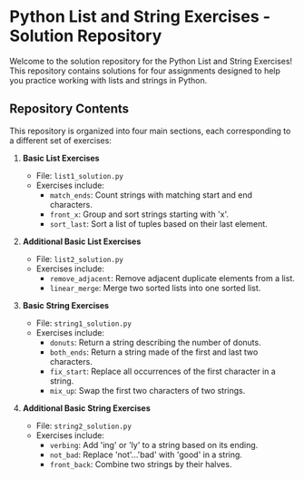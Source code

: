 # Python List and String Exercises - Solution Repository

Welcome to the solution repository for the Python List and String Exercises! This repository contains solutions for four assignments designed to help you practice working with lists and strings in Python. 

## Repository Contents

This repository is organized into four main sections, each corresponding to a different set of exercises:

1. **Basic List Exercises**
   - File: `list1_solution.py`
   - Exercises include:
     - `match_ends`: Count strings with matching start and end characters.
     - `front_x`: Group and sort strings starting with 'x'.
     - `sort_last`: Sort a list of tuples based on their last element.

2. **Additional Basic List Exercises**
   - File: `list2_solution.py`
   - Exercises include:
     - `remove_adjacent`: Remove adjacent duplicate elements from a list.
     - `linear_merge`: Merge two sorted lists into one sorted list.

3. **Basic String Exercises**
   - File: `string1_solution.py`
   - Exercises include:
     - `donuts`: Return a string describing the number of donuts.
     - `both_ends`: Return a string made of the first and last two characters.
     - `fix_start`: Replace all occurrences of the first character in a string.
     - `mix_up`: Swap the first two characters of two strings.

4. **Additional Basic String Exercises**
   - File: `string2_solution.py`
   - Exercises include:
     - `verbing`: Add 'ing' or 'ly' to a string based on its ending.
     - `not_bad`: Replace 'not'...'bad' with 'good' in a string.
     - `front_back`: Combine two strings by their halves.

